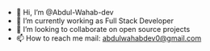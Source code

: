 - 👋 Hi, I’m @Abdul-Wahab-dev
- 🌱 I’m currently working as Full Stack Developer
- 💞️ I’m looking to collaborate on open source projects
- 📫 How to reach me mail: abdulwahabdev0@gmail.com

<!---
Abdul-Wahab-dev/Abdul-Wahab-dev is a ✨ special ✨ repository because its `README.md` (this file) appears on your GitHub profile.
You can click the Preview link to take a look at your changes.
--->
